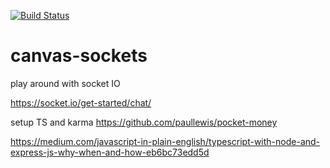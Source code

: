 [![Build Status](https://travis-ci.org/ThomasAndrewMacLean/canvas-sockets.svg?branch=master)](https://travis-ci.org/ThomasAndrewMacLean/canvas-sockets)

# canvas-sockets
play around with socket IO

https://socket.io/get-started/chat/

setup TS and karma
https://github.com/paullewis/pocket-money

https://medium.com/javascript-in-plain-english/typescript-with-node-and-express-js-why-when-and-how-eb6bc73edd5d
